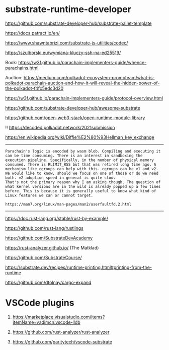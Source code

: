 # substrate-runtime-developer

https://github.com/substrate-developer-hub/substrate-pallet-template

https://docs.patract.io/en/

https://www.shawntabrizi.com/substrate-js-utilities/codec/

https://szulborski.eu/wymiana-kluczy-ssh-na-ed25519/

Book: https://w3f.github.io/parachain-implementers-guide/whence-parachains.html

Auction: https://medium.com/polkadot-ecosystem-promoteam/what-is-polkadot-parachain-auction-and-how-it-will-reveal-the-hidden-power-of-the-polkadot-f4fc5edc3d20 

https://w3f.github.io/parachain-implementers-guide/protocol-overview.html

https://github.com/substrate-developer-hub/awesome-substrate

https://github.com/open-web3-stack/open-runtime-module-library

!! https://decoded.polkadot.network/2021submission

https://en.wikipedia.org/wiki/Diffie%E2%80%93Hellman_key_exchange

---

```
Parachain's logic is encoded by wasm blob. Compiling and executing it can be time consuming. There is an interest in sandboxing the execution pipeline. Specifically, in the number of physical memory consumed. There is RLIMIT_RSS but that was retired long time ago. A mechanism like cgroups can help with this. cgroups can be v1 and v2. We would like to know, should we focus on one of those or do we need both. v2 adoption speed in general is quite slow.
That's not the primary reason why I am asking though. The question of what kernel versions are in the wild is already popped up a few times before. This is because it is generally useful to know what kind of Linux features we can or cannot target.

https://man7.org/linux/man-pages/man2/userfaultfd.2.html
```


---

https://doc.rust-lang.org/stable/rust-by-example/

https://github.com/rust-lang/rustlings

https://github.com/SubstrateDevAcademy

https://rust-analyzer.github.io/ (The Matklad)

https://github.com/SubstrateCourse/

https://substrate.dev/recipes/runtime-printing.html#printing-from-the-runtime

https://github.com/dtolnay/cargo-expand

# VSCode plugins

1. https://marketplace.visualstudio.com/items?itemName=vadimcn.vscode-lldb

2. https://github.com/rust-analyzer/rust-analyzer

3. https://github.com/paritytech/vscode-substrate
